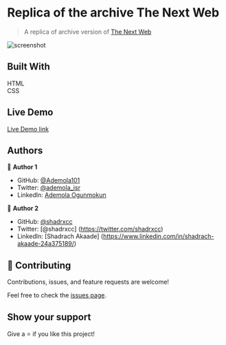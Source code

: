 # Replica of the archive The Next Web
> A replica of archive version of [The Next Web](https://perma.cc/M5ZV-Q2D6) 

![screenshot]()

## Built With 
HTML <br> CSS

## Live Demo

[Live Demo link]()

## Authors

👤 **Author 1**

- GitHub: [@Ademola101](https://github.com/Ademola101)
- Twitter: [@ademola_isr](https://twitter.com/ademola_isr)
- LinkedIn: [Ademola Ogunmokun](https://linkedin.com/in/ademola-ogunmokun-492575203)

👤 **Author 2**

- GitHub: [@shadrxcc](https://github.com/shadrxcc)
- Twitter: [@shadrxcc] (https://twitter.com/shadrxcc)
- LinkedIn: [Shadrach Akaade] (https://www.linkedin.com/in/shadrach-akaade-24a375189/)

## 🤝 Contributing

Contributions, issues, and feature requests are welcome!

Feel free to check the [issues page](https://github.com/Ademola101/RWD-milestone-1/issues).

## Show your support

Give a ⭐️ if you like this project!


